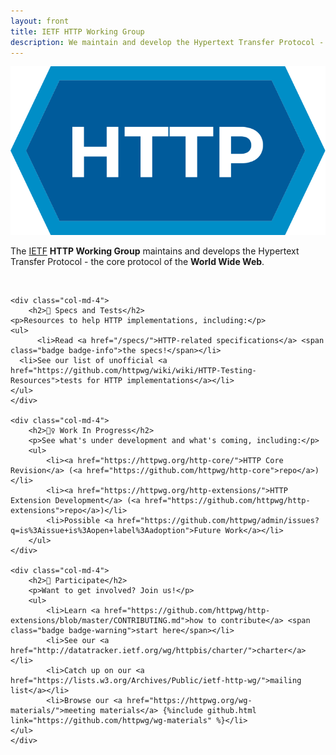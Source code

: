 ```yaml
---
layout: front
title: IETF HTTP Working Group
description: We maintain and develop the Hypertext Transfer Protocol - the core protocol of the World Wide Web
---
```


<div class="container">

<div class="row">

  <div class="col-lg-2"></div>
  <div class="col-lg-5">
  	<img src="/assets/http.svg" class="img-fluid">
  </div>
  <div class="col-lg-3">
    <p class="lead">The <a href="http://www.ietf.org/">IETF</a> <strong>HTTP Working Group</strong> maintains and develops the Hypertext Transfer Protocol - the core protocol of the <strong>World Wide Web</strong>.</p>
  </div>
  <div class="col-lg-2"></div>

</div>

<div class="row">
  <div class="col">&nbsp;</div>
</div>

<div class="row">
	
	<div class="col-md-4">
		<h2>📄 Specs and Tests</h2>
    <p>Resources to help HTTP implementations, including:</p>
    <ul>
		  <li>Read <a href="/specs/">HTTP-related specifications</a> <span class="badge badge-info">the specs!</span></li>
      <li>See our list of unofficial <a href="https://github.com/httpwg/wiki/wiki/HTTP-Testing-Resources">tests for HTTP implementations</a></li>
    </ul>
	</div>

	<div class="col-md-4">
		<h2>👷‍♀️ Work In Progress</h2>
		<p>See what's under development and what's coming, including:</p>
		<ul>
			<li><a href="https://httpwg.org/http-core/">HTTP Core Revision</a> (<a href="https://github.com/httpwg/http-core">repo</a>)</li>
			<li><a href="https://httpwg.org/http-extensions/">HTTP Extension Development</a> (<a href="https://github.com/httpwg/http-extensions">repo</a>)</li>
			<li>Possible <a href="https://github.com/httpwg/admin/issues?q=is%3Aissue+is%3Aopen+label%3Aadoption">Future Work</a></li>
		</ul>
	</div>

	<div class="col-md-4">
		<h2>👋 Participate</h2>
		<p>Want to get involved? Join us!</p>
		<ul>
			<li>Learn <a href="https://github.com/httpwg/http-extensions/blob/master/CONTRIBUTING.md">how to contribute</a> <span class="badge badge-warning">start here</span></li>
			<li>See our <a href="http://datatracker.ietf.org/wg/httpbis/charter/">charter</a></li>
			<li>Catch up on our <a href="https://lists.w3.org/Archives/Public/ietf-http-wg/">mailing list</a></li>
			<li>Browse our <a href="https://httpwg.org/wg-materials/">meeting materials</a> {%include github.html link="https://github.com/httpwg/wg-materials" %}</li>
    </ul>
	</div>
</div>

</div>

